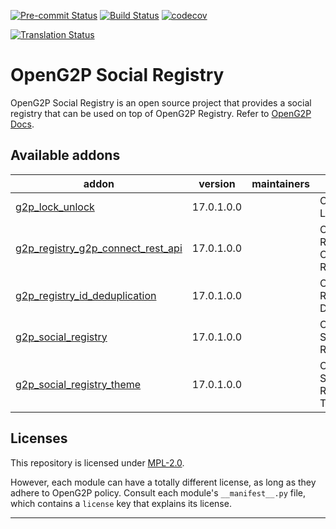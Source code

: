 
<!-- /!\ Non OCA Context : Set here the badge of your runbot / runboat instance. -->
[![Pre-commit Status](https://github.com/openg2p/openg2p-social-registry/actions/workflows/pre-commit.yml/badge.svg?branch=17.0-develop)](https://github.com/openg2p/openg2p-social-registry/actions/workflows/pre-commit.yml?query=branch%3A17.0-develop)
[![Build Status](https://github.com/openg2p/openg2p-social-registry/actions/workflows/test.yml/badge.svg?branch=17.0-develop)](https://github.com/openg2p/openg2p-social-registry/actions/workflows/test.yml?query=branch%3A17.0-develop)
[![codecov](https://codecov.io/gh/openg2p/openg2p-social-registry/branch/17.0-develop/graph/badge.svg)](https://codecov.io/gh/openg2p/openg2p-social-registry)
<!-- /!\ Non OCA Context : Set here the badge of your translation instance. -->
[![Translation Status](https://translate.openspp.org/widgets/openg2p/-/svg-badge.svg)](https://translate.openspp.org/engage/openg2p/?utm_source=widget)

<!-- /!\ do not modify above this line -->

# OpenG2P Social Registry

OpenG2P Social Registry is an open source project that provides a social registry that can be used on top of OpenG2P Registry. Refer to [OpenG2P Docs](https://docs.openg2p.org/platform/modules/social-registry).

<!-- /!\ do not modify below this line -->

<!-- prettier-ignore-start -->

[//]: # (addons)

Available addons
----------------
addon | version | maintainers | summary
--- | --- | --- | ---
[g2p_lock_unlock](g2p_lock_unlock/) | 17.0.1.0.0 |  | OpenG2P Lock Unlock
[g2p_registry_g2p_connect_rest_api](g2p_registry_g2p_connect_rest_api/) | 17.0.1.0.0 |  | OpenG2P Registry: G2P Connect REST API
[g2p_registry_id_deduplication](g2p_registry_id_deduplication/) | 17.0.1.0.0 |  | OpenG2P Registry ID Deduplication
[g2p_social_registry](g2p_social_registry/) | 17.0.1.0.0 |  | OpenG2P Social Registry
[g2p_social_registry_theme](g2p_social_registry_theme/) | 17.0.1.0.0 |  | OpenG2P Social Registry: Theme

[//]: # (end addons)

<!-- prettier-ignore-end -->

## Licenses

This repository is licensed under [MPL-2.0](LICENSE).

However, each module can have a totally different license, as long as they adhere to OpenG2P
policy. Consult each module's `__manifest__.py` file, which contains a `license` key
that explains its license.

----
<!-- /!\ Non OCA Context : Set here the full description of your organization. -->
